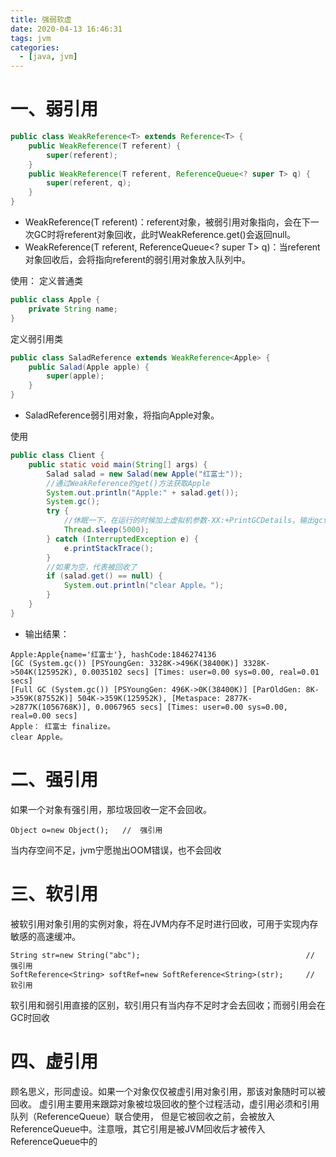 ```yaml
---
title: 强弱软虚
date: 2020-04-13 16:46:31
tags: jvm
categories:
  - [java, jvm]
---
```


# 一、弱引用
```java
public class WeakReference<T> extends Reference<T> {
    public WeakReference(T referent) {
        super(referent);
    }
    public WeakReference(T referent, ReferenceQueue<? super T> q) {
        super(referent, q);
    }
}
```
* WeakReference(T referent)：referent对象，被弱引用对象指向，会在下一次GC时将referent对象回收，此时WeakReference.get()会返回null。
* WeakReference(T referent, ReferenceQueue<? super T> q)：当referent对象回收后，会将指向referent的弱引用对象放入队列中。

<!--more-->

使用：
定义普通类
```java
public class Apple {
    private String name;
}

```

定义弱引用类
```java
public class SaladReference extends WeakReference<Apple> {
    public Salad(Apple apple) {
        super(apple);
    }
}

```
* SaladReference弱引用对象，将指向Apple对象。

使用
```java
public class Client {
    public static void main(String[] args) {
        Salad salad = new Salad(new Apple("红富士"));
        //通过WeakReference的get()方法获取Apple
        System.out.println("Apple:" + salad.get());
        System.gc();
        try {
            //休眠一下，在运行的时候加上虚拟机参数-XX:+PrintGCDetails，输出gc信息，确定gc发生了。
            Thread.sleep(5000);
        } catch (InterruptedException e) {
            e.printStackTrace();
        }
        //如果为空，代表被回收了
        if (salad.get() == null) {
            System.out.println("clear Apple。");
        }
    }
}
```
* 输出结果：
```
Apple:Apple{name='红富士'}, hashCode:1846274136
[GC (System.gc()) [PSYoungGen: 3328K->496K(38400K)] 3328K->504K(125952K), 0.0035102 secs] [Times: user=0.00 sys=0.00, real=0.01 secs] 
[Full GC (System.gc()) [PSYoungGen: 496K->0K(38400K)] [ParOldGen: 8K->359K(87552K)] 504K->359K(125952K), [Metaspace: 2877K->2877K(1056768K)], 0.0067965 secs] [Times: user=0.00 sys=0.00, real=0.00 secs] 
Apple： 红富士 finalize。
clear Apple。
```



# 二、强引用
如果一个对象有强引用，那垃圾回收一定不会回收。
```
Object o=new Object();   //  强引用
```
当内存空间不足，jvm宁愿抛出OOM错误，也不会回收

# 三、软引用
被软引用对象引用的实例对象，将在JVM内存不足时进行回收，可用于实现内存敏感的高速缓冲。
```
String str=new String("abc");                                     // 强引用
SoftReference<String> softRef=new SoftReference<String>(str);     // 软引用

```
软引用和弱引用直接的区别，软引用只有当内存不足时才会去回收；而弱引用会在GC时回收

# 四、虚引用
顾名思义，形同虚设。如果一个对象仅仅被虚引用对象引用，那该对象随时可以被回收。
虚引用主要用来跟踪对象被垃圾回收的整个过程活动，虚引用必须和引用队列（ReferenceQueue）联合使用，
但是它被回收之前，会被放入ReferenceQueue中。注意哦，其它引用是被JVM回收后才被传入ReferenceQueue中的


















